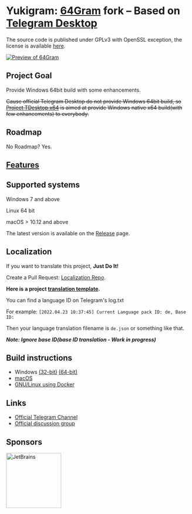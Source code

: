 ﻿# Yukigram: [64Gram](https://github.com/TDesktop-x64/tdesktop) fork – Based on [Telegram Desktop](https://github.com/telegramdesktop/tdesktop)

The source code is published under GPLv3 with OpenSSL exception, the license is available [here][license].

[![Preview of 64Gram][preview_image]][preview_image_url]

## Project Goal

Provide Windows 64bit build with some enhancements.

~~Cause official Telegram Desktop do not provide Windows 64bit build, so [Project TDesktop x64](https://github.com/TDesktop-x64) is aimed at provide Windows native x64 build(with few enhancements) to everybody.~~

## Roadmap

No Roadmap? Yes.

## [Features](features.md)

## Supported systems

Windows 7 and above

Linux 64 bit

macOS > 10.12 and above

The latest version is available on the [Release](https://github.com/TDesktop-x64/tdesktop/releases) page.

## Localization

If you want to translate this project, **Just Do It!**

Create a Pull Request: [Localization Repo](https://github.com/TDesktop-x64/Localization).

**Here is a project [translation template](https://github.com/TDesktop-x64/Localization/blob/master/en.json).**

You can find a language ID on Telegram's log.txt

For example: `[2022.04.23 10:37:45] Current Language pack ID: de, Base ID: `

Then your language translation filename is `de.json` or something like that.

***Note: Ignore base ID(base ID translation - Work in progress)***

## Build instructions

* Windows [(32-bit)][win32] [(64-bit)][win64]
* [macOS][mac]
* [GNU/Linux using Docker][linux]

## Links

* [Official Telegram Channel](https://t.me/tg_x64)
* [Official discussion group](https://t.me/tg_x64_chat)

## Sponsors
<a href="https://www.jetbrains.com/?from=64Gram">
     <img src="https://www.jetbrains.com/icon-512.png"  alt="JetBrains" width="150"/>
</a>

[//]: # (LINKS)
[license]: LICENSE
[win32]: docs/building-win.md
[win64]: docs/building-win-x64.md
[mac]: docs/building-mac.md
[linux]: docs/building-linux.md
[preview_image]: https://github.com/TDesktop-x64/tdesktop/blob/dev/docs/assets/preview.png "Preview of 64Gram Desktop"
[preview_image_url]: https://raw.githubusercontent.com/TDesktop-x64/tdesktop/dev/docs/assets/preview.png
